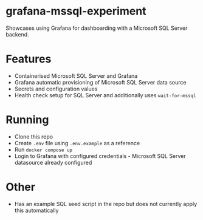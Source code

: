 # grafana-mssql-experiment
Showcases using Grafana for dashboarding with a Microsoft SQL Server backend.

# Features

- Containerised Microsoft SQL Server and Grafana
- Grafana automatic provisioning of Microsoft SQL Server data source
- Secrets and configuration values
- Health check setup for SQL Server and additionally uses `wait-for-mssql`

# Running

- Clone this repo
- Create `.env` file using `.env.example` as a reference
- Run `docker compose up`
- Login to Grafana with configured credentials - Microsoft SQL Server datasource already configured

# Other

- Has an example SQL seed script in the repo but does not currently apply this automatically
